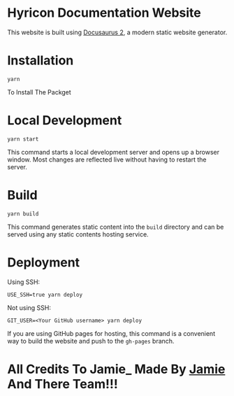 # Hyricon Documentation Website

This website is built using [Docusaurus 2](https://docusaurus.io/), a modern static website generator.

# Installation 


```
yarn
````
To Install The Packget 


# Local Development 
```
yarn start
```
This command starts a local development server and opens up a browser window. Most changes are reflected live without having to restart the server.


# Build
```
yarn build
``` 
This command generates static content into the `build` directory and can be served using any static contents hosting service.

# Deployment
Using SSH:
```
USE_SSH=true yarn deploy
```
Not using SSH:
```
GIT_USER=<Your GitHub username> yarn deploy
```
If you are using GitHub pages for hosting, this command is a convenient way to build the website and push to the `gh-pages` branch.




# All Credits To Jamie_ Made By [Jamie](https://github.com/JamieGrimwood) And There Team!!!
